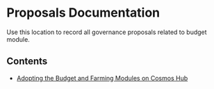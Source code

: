 # Proposals Documentation

Use this location to record all governance proposals related to budget module.

## Contents

- [Adopting the Budget and Farming Modules on Cosmos Hub](01_proposal.md)